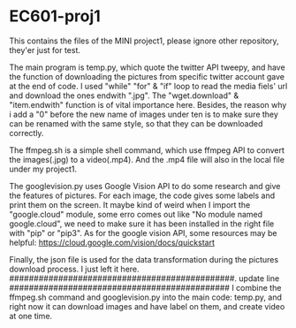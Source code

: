 # EC601-proj1
This contains the files of the MINI project1, please ignore other repository, they'er just for test.

The main program is temp.py, which quote the twitter API tweepy, and have the function of downloading the pictures from specific twitter account gave at the end of code. I used "while" "for" & "if" loop to read the media fiels' url and download the ones endwith ".jpg". The "wget.download" & "item.endwith" function is of vital importance here. Besides, the reason why i add a "0" before the new name of images under ten is to make sure they can be renamed with the same style, so that they can be downloaded correctly. 

The ffmpeg.sh is a simple shell command, which use ffmpeg API to convert the images(.jpg) to a video(.mp4). And the .mp4 file will also in the local file under my project1.

The googlevision.py uses Google Vision API to do some research and give the features of pictures. For each image, the code gives some labels and print them on the screen. It maybe kind of weird when I import the "google.cloud" module, some erro comes out like "No module named google.cloud", we need to make sure it has been installed in the right file with "pip" or "pip3". 
As for the google vision API, some resources may be helpful:
https://cloud.google.com/vision/docs/quickstart

Finally, the json file is used for the data transformation during the pictures download process. I just left it here.
##############################################. update line  #############################################
I combine the ffmpeg.sh command and googlevision.py into the main code: temp.py, and right now it can download images and have label on them, and create video at one time.
